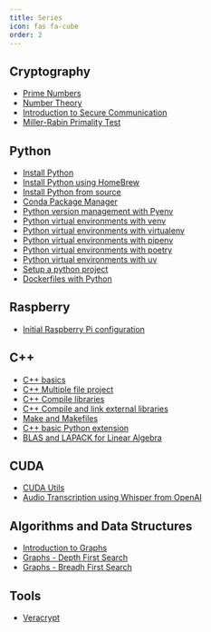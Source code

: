```yaml
---
title: Series
icon: fas fa-cube
order: 2
---
```


## Cryptography

- <a href="../posts/prime-numbers">Prime Numbers</a>
- <a href="../posts/number-theory">Number Theory</a>
- <a href="../posts/introduction-to-secure-communication">Introduction to Secure Communication</a>
- <a href="../posts/miller-rabin-primality-test"> Miller-Rabin Primality Test</a>

## Python

- <a href="../posts/install-python">Install Python</a>
- <a href="../posts/install-python-brew">Install Python using HomeBrew</a>
- <a href="../posts/install-python-source">Install Python from source</a>
- <a href="../posts/conda">Conda Package Manager</a>
- <a href="../posts/pyenv">Python version management with Pyenv</a>
- <a href="../posts/python-virtual-environments-with-venv">Python virtual environments with venv</a>
- <a href="../posts/python-virtual-environments-with-virtualenv">Python virtual environments with virtualenv</a>
- <a href="../posts/python-virtual-environments-with-pipenv">Python virtual environments with pipenv</a>
- <a href="../posts/python-virtual-environments-with-poetry">Python virtual environments with poetry </a>
- <a href="../posts/python-virtual-environments-with-uv">Python virtual environments with uv </a>
- <a href="../posts/python-project">Setup a python project</a>
- <a href="../posts/python-docker">Dockerfiles with Python</a>


## Raspberry

- <a href="../posts/raspberry-intro">Initial Raspberry Pi configuration</a>

## C++

- <a href="../posts/cpp-basics">C++ basics</a>
- <a href="../posts/cpp-multifile-project">C++ Multiple file project</a>
- <a href="../posts/cpp-compile-library">C++ Compile libraries</a>
- <a href="../posts/cpp-compile-link-external-lib">C++ Compile and link external libraries</a>
- <a href="../posts/cpp-make">Make and Makefiles</a>
- <a href="../posts/cpp-python-extension">C++ basic Python extension</a>
- <a href="../posts/blas-lapack">BLAS and LAPACK for Linear Algebra</a>

## CUDA

- <a href="../posts/cuda-utils">CUDA Utils</a>
- <a href="../posts/audio-transcription">Audio Transcription using Whisper from OpenAI</a>

## Algorithms and Data Structures

- <a href="../posts/introduction-to-graphs">Introduction to Graphs</a>
- <a href="../posts/depth-first-search">Graphs - Depth First Search</a>
- <a href="../posts/breadth-first-search">Graphs - Breadh First Search</a>

## Tools

- <a href="../posts/veracrypt">Veracrypt</a>
